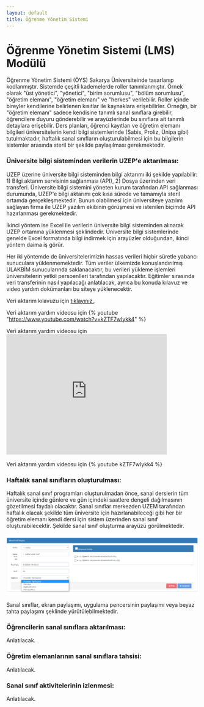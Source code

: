 ```yaml
---
layout: default
title: Öğrenme Yönetim Sistemi
---
```


# Öğrenme Yönetim Sistemi (LMS) Modülü
Öğrenme Yönetim Sistemi (ÖYS) Sakarya Üniversiteinde tasarlanıp kodlanmıştır. Sistemde çeşitli kademelerde roller tanımlanmıştır. Örnek olarak "üst yönetici", "yönetici", "birim sorumlusu", "bölüm sorumlusu", "öğretim elemanı", "öğretim elemanı" ve "herkes" verilebilir. Roller içinde bireyler kendilerine belirlenen kısıtlar ile kaynaklara erişebilirler. Örneğin, bir "öğretim elemanı" sadece kendisine tanımlı sanal sınıflara girebilir, öğrencilere duyuru gönderebilir ve arayüzlerinde bu sınıflara ait tanımlı detaylara erişebilir. Ders planları, öğrenci kayıtları ve öğretim elemanı bilgileri üniversitelerin kendi bilgi sistemlerinde (Sabis, Proliz, Ünipa gibi) tutulmaktadır, haftalık sanal sınıfların oluşturulabilmesi için bu bilgilerin sistemler arasında steril bir şekilde paylaşılması gerekmektedir.

### Üniversite bilgi sisteminden verilerin UZEP'e aktarılması:
UZEP üzerine üniversite bilgi sisteminden bilgi aktarımı iki şekilde yapılabilir: 1) Bilgi aktarım servisinin sağlanması (API), 2) Dosya üzerinden veri transferi. Üniversite bilgi sistemini yöneten kurum tarafından API sağlanması durumunda, UZEP'e bilgi aktarımı çok kısa sürede ve tamamıyla steril ortamda gerçekleşmektedir. Bunun olabilmesi için üniversiteye yazılım sağlayan firma ile UZEP yazılım ekibinin görüşmesi ve istenilen biçimde API hazırlanması gerekmektedir. 

İkinci yöntem ise Excel ile verilerin üniversite bilgi sisteminden alınarak UZEP ortamına yüklenmesi şeklindedir. Üniversite bilgi sistemlerinde genelde Excel formatında bilgi indirmek için arayüzler olduğundan, ikinci yöntem daima iş görür. 

Her iki yöntemde de üniversitelerimizin hassas verileri hiçbir süretle yabancı sunuculara yüklenmemektedir. Tüm veriler ülkemizde konuşlandırılmış ULAKBİM sunucularında saklanacaktır, bu verileri yükleme işlemleri üniversitelerin yetkil persoenlleri tarafından yapılacaktır. Eğitimler sırasında veri transferinin nasıl yapılacağı anlatılacak, ayrıca bu konuda kılavuz ve video yardım dokümanları bu siteye yüklenecektir.

Veri aktarım kılavuzu için [tıklayınız.](assets/files/pdf/veriAktarim.pdf).<br>

Veri aktarım yardım videosu için {% youtube "https://www.youtube.com/watch?v=kZTF7wIykk4" %}
<br>

Veri aktarım yardım videosu için <iframe width="420" height="315" src="https://www.youtube.com/watch?v=kZTF7wIykk4" frameborder="0">tıklayınız.</iframe> <br>





Veri aktarım yardım videosu için {% youtube kZTF7wIykk4 %} <br>


### Haftalık sanal sınıfların oluşturulması:
Haftalık sanal sınıf programları oluşturulmadan önce, sanal derslerin tüm üniversite içinde günlere ve gün içindeki saatlere dengeli dağılmasının gözetilmesi faydalı olacaktır. Sanal sınıflar merkezden UZEM tarafından haftalık olacak şekilde tüm üniversite için hazırlanabileceği gibi her bir öğretim elemanı kendi dersi için sistem üzerinden sanal sınıf oluşturabilecektir. Şekilde sanal sınıf oluşturma arayüzü görülmektedir.

<img src="assets/images/sanalSinif.png"/>

Sanal sınıflar, ekran paylaşımı, uygulama pencersinin paylaşımı veya beyaz tahta paylaşımı şeklinde yürütülebilmektedir. 

### Öğrencilerin sanal sınıflara aktarılması:
Anlatılacak.

### Öğretim elemanlarının sanal sınıflara tahsisi:
Anlatılacak.

### Sanal sınıf aktivitelerinin izlenmesi:
Anlatılacak.
